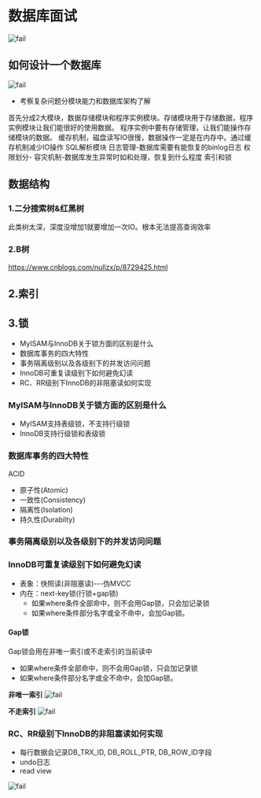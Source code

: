 # 数据库面试
![fail](https://cdn.jsdelivr.net/gh/pitifulnoble/picture@master/acf18f0bd9d2847aef1939bec04b31e3.png)

## 如何设计一个数据库
![fail](https://cdn.jsdelivr.net/gh/pitifulnoble/picture@master/acacf2622cf039991f98671a1a3a3b45.png)

- 考察复杂问题分模块能力和数据库架构了解

首先分成2大模块，数据存储模块和程序实例模块。存储模块用于存储数据，程序实例模块让我们能很好的使用数据。
程序实例中要有存储管理，让我们能操作存储模块的数据。
缓存机制，磁盘读写IO很慢，数据操作一定是在内存中。通过缓存机制减少IO操作
SQL解析模块
日志管理-数据库需要有能恢复的binlog日志
权限划分-
容灾机制-数据库发生异常时如和处理，恢复到什么程度
索引和锁

## 数据结构

### 1.二分搜索树&红黑树
此类树太深，深度没增加1就要增加一次IO。根本无法提高查询效率

### 2.B树
https://www.cnblogs.com/nullzx/p/8729425.html

## 2.索引

## 3.锁
- MyISAM与InnoDB关于锁方面的区别是什么
- 数据库事务的四大特性
- 事务隔离级别以及各级别下的并发访问问题
- InnoDB可重复读级别下如何避免幻读
- RC、RR级别下InnoDB的非阻塞读如何实现

### MyISAM与InnoDB关于锁方面的区别是什么
- MyISAM支持表级锁，不支持行级锁
- InnoDB支持行级锁和表级锁

### 数据库事务的四大特性
ACID
- 原子性(Atomic)
- 一致性(Consistency)
- 隔离性(Isolation)
- 持久性(Durabilty)

### 事务隔离级别以及各级别下的并发访问问题

### InnoDB可重复读级别下如何避免幻读
- 表象：快照读(非阻塞读)---伪MVCC
- 内在：next-key锁(行锁+gap锁)
    - 如果where条件全部命中，则不会用Gap锁，只会加记录锁
    - 如果where条件部分名字或全不命中，会加Gap锁。

#### Gap锁
Gap锁会用在非唯一索引或不走索引的当前读中
- 如果where条件全部命中，则不会用Gap锁，只会加记录锁
- 如果where条件部分名字或全不命中，会加Gap锁。

**非唯一索引**
![fail](https://cdn.jsdelivr.net/gh/pitifulnoble/picture@master/937115dfdac67e72483cfa95cef54f67.png)

**不走索引**
![fail](https://cdn.jsdelivr.net/gh/pitifulnoble/picture@master/d25546b4d6e0841c82ba9f73f53a15ff.png)
### RC、RR级别下InnoDB的非阻塞读如何实现
- 每行数据会记录DB_TRX_ID, DB_ROLL_PTR, DB_ROW_ID字段
- undo日志
- read view

![fail](https://cdn.jsdelivr.net/gh/pitifulnoble/picture@master/9e8efa0fa992afa2dee5519f297eaf64.png)